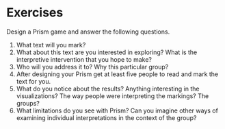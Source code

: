 # Exercises 
Design a Prism game and answer the following questions. 

1. What text will you mark?
2. What about this text are you interested in exploring? What is the interpretive intervention that you hope to make?
3. Who will you address it to? Why this particular group?
4. After designing your Prism get at least five people to read and mark the text for you.
5. What do you notice about the results? Anything interesting in the visualizations? The way people were interpreting the markings? The groups?
6. What limitations do you see with Prism? Can you imagine other ways of examining individual interpretations in the context of the group?